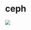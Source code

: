 # ceph
![](http://docs.ceph.com/docs/master/_images/ditaa-cffd08dd3e192a5f1d724ad7930cb04200b9b425.png)

